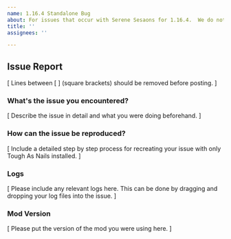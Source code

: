 ```yaml
---
name: 1.16.4 Standalone Bug
about: For issues that occur with Serene Sesaons for 1.16.4.  We do not support older versions!
title: ''
assignees: ''

---
```


## Issue Report

[ Lines between [ ] (square brackets) should be removed before posting. ]</br>

### What's the issue you encountered?

[ Describe the issue in detail and what you were doing beforehand. ]</br>

### How can the issue be reproduced?

[ Include a detailed step by step process for recreating your issue with only Tough As Nails installed. ]</br>

### Logs

[ Please include any relevant logs here. This can be done by dragging and dropping your log files into the issue. ]</br>

### Mod Version
[ Please put the version of the mod you were using here. ]</br>

